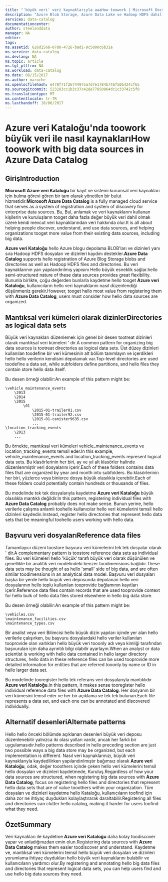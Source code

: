 ```yaml
---
title: "'büyük veri' veri kaynaklarıyla aaaHow toowork | Microsoft Docs"
description: "Azure Blob Storage, Azure Data Lake ve Hadoop HDFS dahil 'büyük veri' veri kaynaklarıyla Azure veri Kataloğu'nu kullanarak için vurgulama desenleri nasıl tooarticle."
services: data-catalog
documentationcenter: 
author: steelanddata
manager: NA
editor: 
tags: 
ms.assetid: 626d1568-0780-4726-bad1-9c5000c6b31a
ms.service: data-catalog
ms.devlang: NA
ms.topic: article
ms.tgt_pltfrm: NA
ms.workload: data-catalog
ms.date: 08/15/2017
ms.author: maroche
ms.openlocfilehash: e478f71f26744975a7d7e1784b74bf50b424cf65
ms.sourcegitcommit: 523283cc1b3c37c428e77850964dc1c33742c5f0
ms.translationtype: MT
ms.contentlocale: tr-TR
ms.lasthandoff: 10/06/2017
---
```

# <a name="how-toowork-with-big-data-sources-in-azure-data-catalog"></a><span data-ttu-id="d600c-103">Azure veri Kataloğu'nda toowork büyük veri ile nasıl kaynakları</span><span class="sxs-lookup"><span data-stu-id="d600c-103">How toowork with big data sources in Azure Data Catalog</span></span>
## <a name="introduction"></a><span data-ttu-id="d600c-104">Giriş</span><span class="sxs-lookup"><span data-stu-id="d600c-104">Introduction</span></span>
<span data-ttu-id="d600c-105">**Microsoft Azure veri Kataloğu** bir kayıt ve sistemi kurumsal veri kaynakları için bulma görevi gören bir tam olarak yönetilen bir bulut hizmetidir.</span><span class="sxs-lookup"><span data-stu-id="d600c-105">**Microsoft Azure Data Catalog** is a fully managed cloud service that serves as a system of registration and system of discovery for enterprise data sources.</span></span> <span data-ttu-id="d600c-106">Bu, Bul, anlamak ve veri kaynaklarını kullanan kişilerin ve kuruluşların tooget daha fazla değer büyük veri dahil olmak üzere kendi mevcut veri kaynaklarından veri hakkında olur.</span><span class="sxs-lookup"><span data-stu-id="d600c-106">It is all about helping people discover, understand, and use data sources, and helping organizations tooget more value from their existing data sources, including big data.</span></span>

<span data-ttu-id="d600c-107">**Azure veri Kataloğu** hello Azure blogu depolama BLOB'ları ve dizinleri yanı sıra Hadoop HDFS dosyaları ve dizinleri kaydını destekler.</span><span class="sxs-lookup"><span data-stu-id="d600c-107">**Azure Data Catalog** supports hello registration of Azure Blog Storage blobs and directories as well as Hadoop HDFS files and directories.</span></span> <span data-ttu-id="d600c-108">Bu veri kaynaklarının yarı yapılandırılmış yapısını Hello büyük esneklik sağlar.</span><span class="sxs-lookup"><span data-stu-id="d600c-108">hello semi-structured nature of these data sources provides great flexibility.</span></span> <span data-ttu-id="d600c-109">Bununla birlikte, çoğu değerden bunlarla kaydetme hello tooget **Azure veri Kataloğu**, kullanıcıların hello veri kaynaklarını nasıl düzenlendiği düşünmeniz gerekir.</span><span class="sxs-lookup"><span data-stu-id="d600c-109">However, tooget hello most value from registering them with **Azure Data Catalog**, users must consider how hello data sources are organized.</span></span>

## <a name="directories-as-logical-data-sets"></a><span data-ttu-id="d600c-110">Mantıksal veri kümeleri olarak dizinler</span><span class="sxs-lookup"><span data-stu-id="d600c-110">Directories as logical data sets</span></span>
<span data-ttu-id="d600c-111">Büyük veri kaynakları düzenlemek için genel bir desen tootreat dizinleri olarak mantıksal veri kümeleri ' dir.</span><span class="sxs-lookup"><span data-stu-id="d600c-111">A common pattern for organizing big data sources is tootreat directories as logical data sets.</span></span> <span data-ttu-id="d600c-112">Üst düzey dizinleri kullanılan toodefine bir veri kümesinin alt bölüm tanımlayın ve içerdikleri hello hello verilerin kendisini depolamak var.</span><span class="sxs-lookup"><span data-stu-id="d600c-112">Top-level directories are used toodefine a data set, while subfolders define partitions, and hello files they contain store hello data itself.</span></span>

<span data-ttu-id="d600c-113">Bu desen örneği olabilir:</span><span class="sxs-lookup"><span data-stu-id="d600c-113">An example of this pattern might be:</span></span>

    \vehicle_maintenance_events
        \2013
        \2014
        \2015
            \01
                \2015-01-trailer01.csv
                \2015-01-trailer92.csv
                \2015-01-canister9635.csv
                ...
    \location_tracking_events
        \2013
        ...

<span data-ttu-id="d600c-114">Bu örnekte, mantıksal veri kümeleri vehicle_maintenance_events ve location_tracking_events temsil eder.</span><span class="sxs-lookup"><span data-stu-id="d600c-114">In this example, vehicle_maintenance_events and location_tracking_events represent logical data sets.</span></span> <span data-ttu-id="d600c-115">Bu klasörlerinin her biri, ay ve yıl alt klasörler halinde düzenlenmiştir veri dosyalarını içerir.</span><span class="sxs-lookup"><span data-stu-id="d600c-115">Each of these folders contains data files that are organized by year and month into subfolders.</span></span> <span data-ttu-id="d600c-116">Bu klasörlerinin her biri, yüzlerce veya binlerce dosya büyük olasılıkla içerebilir.</span><span class="sxs-lookup"><span data-stu-id="d600c-116">Each of these folders could potentially contain hundreds or thousands of files.</span></span>

<span data-ttu-id="d600c-117">Bu modelinde tek tek dosyalarıyla kaydetme **Azure veri Kataloğu** büyük olasılıkla mantıklı değildir.</span><span class="sxs-lookup"><span data-stu-id="d600c-117">In this pattern, registering individual files with **Azure Data Catalog** probably does not make sense.</span></span> <span data-ttu-id="d600c-118">Bunun yerine, hello verilerle çalışma anlamlı toohello kullanıcılar hello veri kümelerini temsil hello dizinleri kaydedin.</span><span class="sxs-lookup"><span data-stu-id="d600c-118">Instead, register hello directories that represent hello data sets that be meaningful toohello users working with hello data.</span></span>

## <a name="reference-data-files"></a><span data-ttu-id="d600c-119">Başvuru veri dosyaları</span><span class="sxs-lookup"><span data-stu-id="d600c-119">Reference data files</span></span>
<span data-ttu-id="d600c-120">Tamamlayıcı düzeni toostore başvuru veri kümelerini tek tek dosyalar olarak ' dir.</span><span class="sxs-lookup"><span data-stu-id="d600c-120">A complementary pattern is toostore reference data sets as individual files.</span></span> <span data-ttu-id="d600c-121">Bu veri kümeleri hello 'küçük' tarafı büyük veri olarak düşünülen ve genellikle bir analitik veri modelindeki benzer toodimensions bağlıdır.</span><span class="sxs-lookup"><span data-stu-id="d600c-121">These data sets may be thought of as hello 'small' side of big data, and are often similar toodimensions in an analytical data model.</span></span> <span data-ttu-id="d600c-122">Başvuru veri dosyaları başka bir yerde hello büyük veri deposunda depolanan hello veri dosyalarının hello toplu kullanılan tooprovide bağlamının kayıtları içerir.</span><span class="sxs-lookup"><span data-stu-id="d600c-122">Reference data files contain records that are used tooprovide context for hello bulk of hello data files stored elsewhere in hello big data store.</span></span>

<span data-ttu-id="d600c-123">Bu desen örneği olabilir:</span><span class="sxs-lookup"><span data-stu-id="d600c-123">An example of this pattern might be:</span></span>

    \vehicles.csv
    \maintenance_facilities.csv
    \maintenance_types.csv

<span data-ttu-id="d600c-124">Bir analist veya veri Bilimcisi hello büyük dizin yapıları içinde yer alan hello verilerle çalışırken, bu başvuru dosyalardaki hello veriler kullanılan tooprovide olan varlıkları hello büyük veri tooonly adı veya kimliği tarafından başvurulan için daha ayrıntılı bilgi olabilir ayarlayın.</span><span class="sxs-lookup"><span data-stu-id="d600c-124">When an analyst or data scientist is working with hello data contained in hello larger directory structures, hello data in these reference files can be used tooprovide more detailed information for entities that are referred tooonly by name or ID in hello larger data set.</span></span>

<span data-ttu-id="d600c-125">Bu modelinde tooregister hello tek referans veri dosyalarıyla mantıklıdır **Azure veri Kataloğu**.</span><span class="sxs-lookup"><span data-stu-id="d600c-125">In this pattern, it makes sense tooregister hello individual reference data files with **Azure Data Catalog**.</span></span> <span data-ttu-id="d600c-126">Her dosyanın bir veri kümesini temsil eder ve her bir açıklama ve tek tek bulunan.</span><span class="sxs-lookup"><span data-stu-id="d600c-126">Each file represents a data set, and each one can be annotated and discovered individually.</span></span>

## <a name="alternate-patterns"></a><span data-ttu-id="d600c-127">Alternatif desenleri</span><span class="sxs-lookup"><span data-stu-id="d600c-127">Alternate patterns</span></span>
<span data-ttu-id="d600c-128">Hello hello önceki bölümde açıklanan desenleri büyük veri deposu düzenlenebilir yalnızca iki olası yolları vardır, ancak her farklı bir uygulamasıdır.</span><span class="sxs-lookup"><span data-stu-id="d600c-128">hello patterns described in hello preceding section are just two possible ways a big data store may be organized, but each implementation is different.</span></span> <span data-ttu-id="d600c-129">Nasıl veri kaynaklarınızı, büyük veri kaynaklarıyla kaydedilirken yapılandırılmıştır bağımsız olarak **Azure veri Kataloğu**, odak, değer tooothers içinde çeken hello veri kümelerini temsil hello dosyaları ve dizinleri kaydetmede, Kuruluş.</span><span class="sxs-lookup"><span data-stu-id="d600c-129">Regardless of how your data sources are structured, when registering big data sources with **Azure Data Catalog**, focus on registering hello files and directories that represent hello data sets that are of value tooothers within your organization.</span></span> <span data-ttu-id="d600c-130">Tüm dosyaları ve dizinleri kaydetme hello Kataloğu, kullanıcıların toofind için daha zor ne ihtiyaç duydukları kolaylaştırarak daraltabilir.</span><span class="sxs-lookup"><span data-stu-id="d600c-130">Registering all files and directories can clutter hello catalog, making it harder for users toofind what they need.</span></span>

## <a name="summary"></a><span data-ttu-id="d600c-131">Özet</span><span class="sxs-lookup"><span data-stu-id="d600c-131">Summary</span></span>
<span data-ttu-id="d600c-132">Veri kaynakları ile kaydetme **Azure veri Kataloğu** daha kolay toodiscover yapar ve anladığınızdan emin olun.</span><span class="sxs-lookup"><span data-stu-id="d600c-132">Registering data sources with **Azure Data Catalog** makes them easier toodiscover and understand.</span></span> <span data-ttu-id="d600c-133">Kaydetme ve, mantıksal veri kümelerini temsil hello büyük veri dosyaları ve dizinleri yorumlama ihtiyaç duydukları hello büyük veri kaynaklarını bulabilir ve kullanıcıların yardımcı olur.</span><span class="sxs-lookup"><span data-stu-id="d600c-133">By registering and annotating hello big data files and directories that represent logical data sets, you can help users find and use hello big data sources they need.</span></span>
